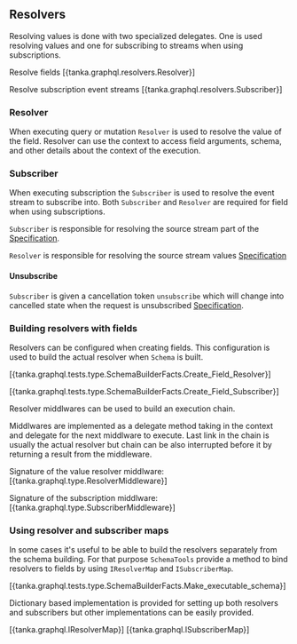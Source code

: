 ## Resolvers

Resolving values is done with two specialized delegates. One is used resolving values and one for subscribing to streams when using subscriptions.

Resolve fields
[{tanka.graphql.resolvers.Resolver}]

Resolve subscription event streams
[{tanka.graphql.resolvers.Subscriber}]


### Resolver

When executing query or mutation `Resolver` is used to resolve the value of the field. Resolver can use the context to access field arguments, schema, and other details about the context of the execution.



### Subscriber

When executing subscription the `Subscriber` is used to resolve the event stream to subscribe into. Both `Subscriber` and `Resolver` are required for field when using subscriptions.

`Subscriber` is responsible for resolving the source stream part of the [Specification](https://facebook.github.io/graphql/June2018/#sec-Source-Stream).

`Resolver` is responsible for resolving the source stream values [Specification](https://facebook.github.io/graphql/June2018/#sec-Response-Stream)


#### Unsubscribe

`Subscriber` is given a cancellation token `unsubscribe` which will change into cancelled state when the request is unsubscribed [Specification](https://facebook.github.io/graphql/June2018/#sec-Unsubscribe).


### Building resolvers with fields

Resolvers can be configured when creating fields. This configuration is used to build the actual resolver when `Schema` is built.

[{tanka.graphql.tests.type.SchemaBuilderFacts.Create_Field_Resolver}]

[{tanka.graphql.tests.type.SchemaBuilderFacts.Create_Field_Subscriber}]

Resolver middlwares can be used to build an execution chain. 

Middlwares are implemented as a delegate method taking in the context and delegate for the next middlware to execute. Last link in the chain is usually the actual resolver but chain can be also interrupted before it by returning a result from the middleware.

Signature of the value resolver middlware:
[{tanka.graphql.type.ResolverMiddleware}]

Signature of the subscription middlware:
[{tanka.graphql.type.SubscriberMiddleware}]



### Using resolver and subscriber maps

In some cases it's useful to be able to build the resolvers separately from the schema building. For that purpose `SchemaTools` provide a method to bind resolvers to fields by using `IResolverMap` and `ISubscriberMap`.

[{tanka.graphql.tests.type.SchemaBuilderFacts.Make_executable_schema}]

Dictionary based implementation is provided for setting up both resolvers and subscribers but other implementations can be easily provided. 

[{tanka.graphql.IResolverMap}]
[{tanka.graphql.ISubscriberMap}]

